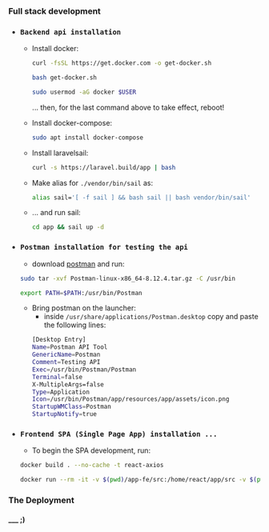 ### Full stack development

- ### `Backend api installation`
    - Install docker:
        ```sh 
        curl -fsSL https://get.docker.com -o get-docker.sh
        ```
        ```sh 
        bash get-docker.sh
        ```
        ```sh
        sudo usermod -aG docker $USER
        ```
        ... then, for the last command above to take effect, reboot!
    - Install docker-compose:
        ```sh
        sudo apt install docker-compose
        ```
    - Install laravelsail:

        ```sh 
        curl -s https://laravel.build/app | bash
        ```
    - Make alias for `./vendor/bin/sail` as:
        ```sh
        alias sail='[ -f sail ] && bash sail || bash vendor/bin/sail'
        ```
    - ... and run sail:
        ```sh
        cd app && sail up -d
        ```

- ### `Postman installation for testing the api`
    - download [postman](https://www.postman.com/downloads/) and run:
    ```sh
    sudo tar -xvf Postman-linux-x86_64-8.12.4.tar.gz -C /usr/bin
    ```
    ```sh
    export PATH=$PATH:/usr/bin/Postman
    ```
    - Bring postman on the launcher:
        - inside `/usr/share/applications/Postman.desktop` copy and paste the following lines:
        ```sh
        [Desktop Entry] 
        Name=Postman API Tool
        GenericName=Postman
        Comment=Testing API
        Exec=/usr/bin/Postman/Postman
        Terminal=false
        X-MultipleArgs=false
        Type=Application
        Icon=/usr/bin/Postman/app/resources/app/assets/icon.png
        StartupWMClass=Postman
        StartupNotify=true
        ```
- ### `Frontend SPA (Single Page App) installation ...`
    - To begin the SPA development, run:
    ```sh
    docker build . --no-cache -t react-axios
    ```
    ```sh
    docker run --rm -it -v $(pwd)/app-fe/src:/home/react/app/src -v $(pwd)/app-fe/public:/home/react/app/public -p 3000:3000 --name react-app react-axios
    ```
### The Deployment
  #### ___ ;)
